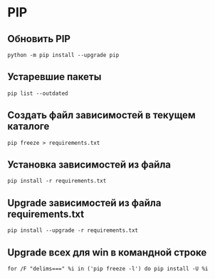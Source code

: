# PIP

## Обновить PIP

`python -m pip install --upgrade pip`

## Устаревшие пакеты

`pip list --outdated`

## Создать файл зависимостей в текущем каталоге

`pip freeze > requirements.txt`

## Установка зависимостей из файла 

`pip install -r requirements.txt`

## Upgrade зависимостей из файла requirements.txt

`pip install --upgrade -r requirements.txt`

## Upgrade всех для win в командной строке

`for /F "delims===" %i in ('pip freeze -l') do pip install -U %i`

